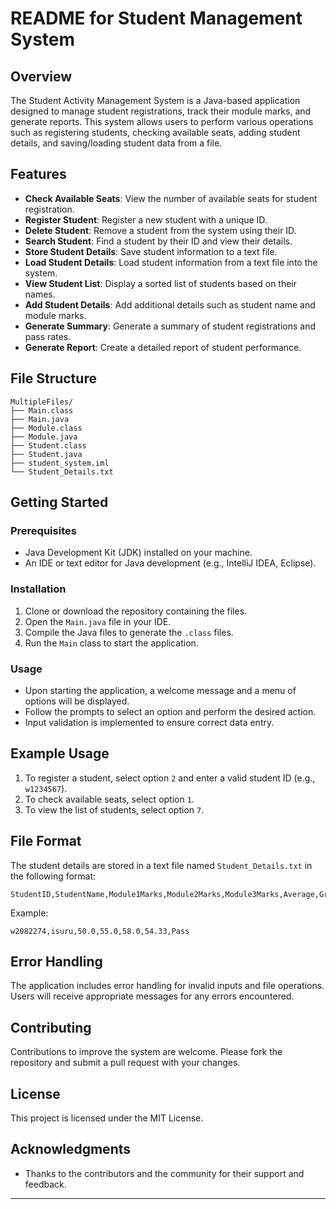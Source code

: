 
# README for Student Management System

## Overview
The Student Activity Management System is a Java-based application designed to manage student registrations, track their module marks, and generate reports. This system allows users to perform various operations such as registering students, checking available seats, adding student details, and saving/loading student data from a file.

## Features
- **Check Available Seats**: View the number of available seats for student registration.
- **Register Student**: Register a new student with a unique ID.
- **Delete Student**: Remove a student from the system using their ID.
- **Search Student**: Find a student by their ID and view their details.
- **Store Student Details**: Save student information to a text file.
- **Load Student Details**: Load student information from a text file into the system.
- **View Student List**: Display a sorted list of students based on their names.
- **Add Student Details**: Add additional details such as student name and module marks.
- **Generate Summary**: Generate a summary of student registrations and pass rates.
- **Generate Report**: Create a detailed report of student performance.

## File Structure
```
MultipleFiles/
├── Main.class
├── Main.java
├── Module.class
├── Module.java
├── Student.class
├── Student.java
├── student_system.iml
└── Student_Details.txt
```

## Getting Started
### Prerequisites
- Java Development Kit (JDK) installed on your machine.
- An IDE or text editor for Java development (e.g., IntelliJ IDEA, Eclipse).

### Installation
1. Clone or download the repository containing the files.
2. Open the `Main.java` file in your IDE.
3. Compile the Java files to generate the `.class` files.
4. Run the `Main` class to start the application.

### Usage
- Upon starting the application, a welcome message and a menu of options will be displayed.
- Follow the prompts to select an option and perform the desired action.
- Input validation is implemented to ensure correct data entry.

## Example Usage
1. To register a student, select option `2` and enter a valid student ID (e.g., `w1234567`).
2. To check available seats, select option `1`.
3. To view the list of students, select option `7`.

## File Format
The student details are stored in a text file named `Student_Details.txt` in the following format:
```
StudentID,StudentName,Module1Marks,Module2Marks,Module3Marks,Average,Grade
```
Example:
```
w2082274,isuru,50.0,55.0,58.0,54.33,Pass
```

## Error Handling
The application includes error handling for invalid inputs and file operations. Users will receive appropriate messages for any errors encountered.

## Contributing
Contributions to improve the system are welcome. Please fork the repository and submit a pull request with your changes.

## License
This project is licensed under the MIT License.

## Acknowledgments
- Thanks to the contributors and the community for their support and feedback.

---
